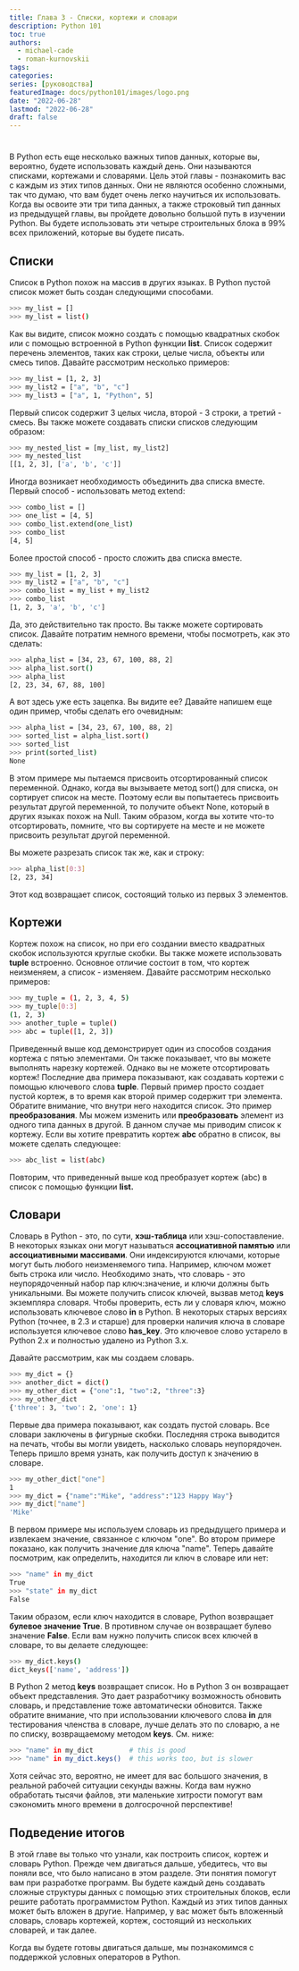```yaml
---
title: Глава 3 - Списки, кортежи и словари
description: Python 101
toc: true
authors:
  - michael-cade
  - roman-kurnovskii
tags:
categories:
series: [руководства]
featuredImage: docs/python101/images/logo.png
date: "2022-06-28"
lastmod: "2022-06-28"
draft: false
---
```


# 

В Python есть еще несколько важных типов данных, которые вы, вероятно, будете использовать каждый день. Они называются списками, кортежами и словарями. Цель этой главы - познакомить вас с каждым из этих типов данных. Они не являются особенно сложными, так что думаю, что вам будет очень легко научиться их использовать. Когда вы освоите эти три типа данных, а также строковый тип данных из предыдущей главы, вы пройдете довольно большой путь в изучении Python. Вы будете использовать эти четыре строительных блока в 99% всех приложений, которые вы будете писать.

## Списки

Список в Python похож на массив в других языках. В Python пустой список может быть создан следующими способами.

```sh
>>> my_list = []
>>> my_list = list()
```
Как вы видите, список можно создать с помощью квадратных скобок или с помощью встроенной в Python функции **list**. Список содержит перечень элементов, таких как строки, целые числа, объекты или смесь типов. Давайте рассмотрим несколько примеров:

```sh
>>> my_list = [1, 2, 3]
>>> my_list2 = ["a", "b", "c"]
>>> my_list3 = ["a", 1, "Python", 5]
```
Первый список содержит 3 целых числа, второй - 3 строки, а третий - смесь. Вы также можете создавать списки списков следующим образом:

```sh
>>> my_nested_list = [my_list, my_list2]
>>> my_nested_list
[[1, 2, 3], ['a', 'b', 'c']]
```
Иногда возникает необходимость объединить два списка вместе. Первый способ - использовать метод extend:

```sh
>>> combo_list = []
>>> one_list = [4, 5]
>>> combo_list.extend(one_list)
>>> combo_list
[4, 5]
```

Более простой способ - просто сложить два списка вместе.

```sh
>>> my_list = [1, 2, 3]
>>> my_list2 = ["a", "b", "c"]
>>> combo_list = my_list + my_list2
>>> combo_list
[1, 2, 3, 'a', 'b', 'c']
```
Да, это действительно так просто. Вы также можете сортировать список. Давайте потратим немного времени, чтобы посмотреть, как это сделать:

```sh
>>> alpha_list = [34, 23, 67, 100, 88, 2]
>>> alpha_list.sort()
>>> alpha_list
[2, 23, 34, 67, 88, 100]
```
А вот здесь уже есть зацепка. Вы видите ее? Давайте напишем еще один пример, чтобы сделать его очевидным:

```sh
>>> alpha_list = [34, 23, 67, 100, 88, 2]
>>> sorted_list = alpha_list.sort()
>>> sorted_list
>>> print(sorted_list)
None
```
В этом примере мы пытаемся присвоить отсортированный список переменной. Однако, когда вы вызываете метод sort() для списка, он сортирует список на месте. Поэтому если вы попытаетесь присвоить результат другой переменной, то получите объект None, который в других языках похож на Null. Таким образом, когда вы хотите что-то отсортировать, помните, что вы сортируете на месте и не можете присвоить результат другой переменной.

Вы можете разрезать список так же, как и строку:

```sh
>>> alpha_list[0:3]
[2, 23, 34]
```
Этот код возвращает список, состоящий только из первых 3 элементов.

## Кортежи

Кортеж похож на список, но при его создании вместо квадратных скобок используются круглые скобки. Вы также можете использовать **tuple** встроенно. Основное отличие состоит в том, что кортеж неизменяем, а список - изменяем. Давайте рассмотрим несколько примеров:

```sh
>>> my_tuple = (1, 2, 3, 4, 5)
>>> my_tuple[0:3]
(1, 2, 3)
>>> another_tuple = tuple()
>>> abc = tuple([1, 2, 3])
```
Приведенный выше код демонстрирует один из способов создания кортежа с пятью элементами. Он также показывает, что вы можете выполнять нарезку кортежей. Однако вы не можете отсортировать кортеж! Последние два примера показывают, как создавать кортежи с помощью ключевого слова **tuple**. Первый пример просто создает пустой кортеж, в то время как второй пример содержит три элемента. Обратите внимание, что внутри него находится список. Это пример **преобразования**. Мы можем изменить или **преобразовать** элемент из одного типа данных в другой. В данном случае мы приводим список к кортежу. Если вы хотите превратить кортеж **abc** обратно в список, вы можете сделать следующее:

```sh
>>> abc_list = list(abc)
```
Повторим, что приведенный выше код преобразует кортеж (abc) в список с помощью функции **list.**

## Словари

Словарь в Python - это, по сути, **хэш-таблица** или хэш-сопоставление. В некоторых языках они могут называться **ассоциативной памятью** или **ассоциативными массивами**. Они индексируются ключами, которые могут быть любого неизменяемого типа. Например, ключом может быть строка или число. Необходимо знать, что словарь - это неупорядоченный набор пар ключ:значение, и ключи должны быть уникальными. Вы можете получить список ключей, вызвав метод **keys** экземпляра словаря. Чтобы проверить, есть ли у словаря ключ, можно использовать ключевое слово **in** в Python. В некоторых старых версиях Python (точнее, в 2.3 и старше) для проверки наличия ключа в словаре используется ключевое слово **has_key**. Это ключевое слово устарело в Python 2.x и полностью удалено из Python 3.x.

Давайте рассмотрим, как мы создаем словарь.

```sh
>>> my_dict = {}
>>> another_dict = dict()
>>> my_other_dict = {"one":1, "two":2, "three":3}
>>> my_other_dict
{'three': 3, 'two': 2, 'one': 1}
```
Первые два примера показывают, как создать пустой словарь. Все словари заключены в фигурные скобки. Последняя строка выводится на печать, чтобы вы могли увидеть, насколько словарь неупорядочен. Теперь пришло время узнать, как получить доступ к значению в словаре.

```sh
>>> my_other_dict["one"]
1
>>> my_dict = {"name":"Mike", "address":"123 Happy Way"}
>>> my_dict["name"]
'Mike'
```
В первом примере мы используем словарь из предыдущего примера и извлекаем значение, связанное с ключом "one". Во втором примере показано, как получить значение для ключа "name". Теперь давайте посмотрим, как определить, находится ли ключ в словаре или нет:

```sh
>>> "name" in my_dict
True
>>> "state" in my_dict
False
```
Таким образом, если ключ находится в словаре, Python возвращает **булевое значение True**. В противном случае он возвращает булево значение **False**. Если вам нужно получить список всех ключей в словаре, то вы делаете следующее:

```sh
>>> my_dict.keys()
dict_keys(['name', 'address'])
```
В Python 2 метод **keys** возвращает список. Но в Python 3 он возвращает объект представления. Это дает разработчику возможность обновить словарь, и представление тоже автоматически обновится. Также обратите внимание, что при использовании ключевого слова **in** для тестирования членства в словаре, лучше делать это по словарю, а не по списку, возвращаемому методом **keys**. См. ниже:

```sh
>>> "name" in my_dict         # this is good
>>> "name" in my_dict.keys()  # this works too, but is slower
```
Хотя сейчас это, вероятно, не имеет для вас большого значения, в реальной рабочей ситуации секунды важны. Когда вам нужно обработать тысячи файлов, эти маленькие хитрости помогут вам сэкономить много времени в долгосрочной перспективе!

## Подведение итогов

В этой главе вы только что узнали, как построить список, кортеж и словарь Python. Прежде чем двигаться дальше, убедитесь, что вы поняли все, что было написано в этом разделе. Эти понятия помогут вам при разработке программ. Вы будете каждый день создавать сложные структуры данных с помощью этих строительных блоков, если решите работать программистом Python. Каждый из этих типов данных может быть вложен в другие. Например, у вас может быть вложенный словарь, словарь кортежей, кортеж, состоящий из нескольких словарей, и так далее.

Когда вы будете готовы двигаться дальше, мы познакомимся с поддержкой условных операторов в Python.
